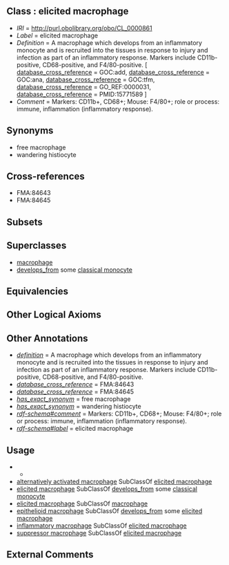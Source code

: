 
## Class : elicited macrophage

 * *IRI* = http://purl.obolibrary.org/obo/CL_0000861
 * *Label* = elicited macrophage
 * *Definition* = A macrophage which develops from an inflammatory monocyte and is recruited into the tissues in response to injury and infection as part of an inflammatory response. Markers include CD11b-positive, CD68-positive, and F4/80-positive. [ [database_cross_reference](../../ef/oboInOwl#hasDbXref.md) = GOC:add, [database_cross_reference](../../ef/oboInOwl#hasDbXref.md) = GOC:ana, [database_cross_reference](../../ef/oboInOwl#hasDbXref.md) = GOC:tfm, [database_cross_reference](../../ef/oboInOwl#hasDbXref.md) = GO_REF:0000031, [database_cross_reference](../../ef/oboInOwl#hasDbXref.md) = PMID:15771589 ]
 * *Comment* = Markers: CD11b+, CD68+; Mouse: F4/80+; role or process: immune, inflammation (inflammatory response).

## Synonyms

 * free macrophage
 * wandering histiocyte

## Cross-references

 * FMA:84643
 * FMA:84645

## Subsets


## Superclasses

 * [macrophage](../../CL/35/CL_0000235.md)
 * [develops_from](../../RO/02/RO_0002202.md) some [classical monocyte](../../CL/60/CL_0000860.md)

## Equivalencies


## Other Logical Axioms


## Other Annotations

 * *[definition](../../IAO/15/IAO_0000115.md)* = A macrophage which develops from an inflammatory monocyte and is recruited into the tissues in response to injury and infection as part of an inflammatory response. Markers include CD11b-positive, CD68-positive, and F4/80-positive.
 * *[database_cross_reference](../../ef/oboInOwl#hasDbXref.md)* = FMA:84643
 * *[database_cross_reference](../../ef/oboInOwl#hasDbXref.md)* = FMA:84645
 * *[has_exact_synonym](../../ym/oboInOwl#hasExactSynonym.md)* = free macrophage
 * *[has_exact_synonym](../../ym/oboInOwl#hasExactSynonym.md)* = wandering histiocyte
 * *[rdf-schema#comment](../../nt/rdf-schema#comment.md)* = Markers: CD11b+, CD68+; Mouse: F4/80+; role or process: immune, inflammation (inflammatory response).
 * *[rdf-schema#label](../../el/rdf-schema#label.md)* = elicited macrophage

## Usage

 * -
 * [alternatively activated macrophage](../../CL/90/CL_0000890.md) SubClassOf [elicited macrophage](../../CL/61/CL_0000861.md)
 * [elicited macrophage](../../CL/61/CL_0000861.md) SubClassOf [develops_from](../../RO/02/RO_0002202.md) some [classical monocyte](../../CL/60/CL_0000860.md)
 * [elicited macrophage](../../CL/61/CL_0000861.md) SubClassOf [macrophage](../../CL/35/CL_0000235.md)
 * [epithelioid macrophage](../../CL/50/CL_0002150.md) SubClassOf [develops_from](../../RO/02/RO_0002202.md) some [elicited macrophage](../../CL/61/CL_0000861.md)
 * [inflammatory macrophage](../../CL/63/CL_0000863.md) SubClassOf [elicited macrophage](../../CL/61/CL_0000861.md)
 * [suppressor macrophage](../../CL/62/CL_0000862.md) SubClassOf [elicited macrophage](../../CL/61/CL_0000861.md)

## External Comments

